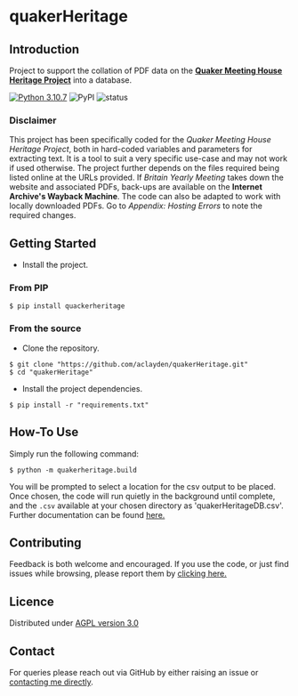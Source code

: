 # quakerHeritage

## Introduction

Project to support the collation of PDF data on the
[**Quaker Meeting House Heritage Project**](https://heritage.quaker.org.uk/)
into a database.

[![Python 3.10.7](https://img.shields.io/badge/python-3.10.7-blue.svg)](https://www.python.org/downloads/release/python-3100/)
![PyPI](https://img.shields.io/badge/PyPI-v1.0.1-blue)
![status](https://img.shields.io/badge/status-released-green)

### Disclaimer

This project has been specifically coded for the *Quaker Meeting House*
*Heritage Project*, both in hard-coded variables and parameters for
extracting text. It is a tool to suit a very specific use-case and may
not work if used otherwise. The project further depends on the files
required being listed online at the URLs provided. If *Britain Yearly*
*Meeting* takes down the website and associated PDFs, back-ups are
available on the **Internet Archive's Wayback Machine**. The code can
also be adapted to work with locally downloaded PDFs. Go to *Appendix:*
*Hosting Errors* to note the required changes.

## Getting Started

- Install the project.

### From PIP

```console
$ pip install quackerheritage
```

### From the source

- Clone the repository.

```console
$ git clone "https://github.com/aclayden/quakerHeritage.git"
$ cd "quakerHeritage"
```

- Install the project dependencies.

```console
$ pip install -r "requirements.txt"
```

## How-To Use

Simply run the following command:

```console
$ python -m quakerheritage.build
```

You will be prompted to select a location for the csv output to be
placed. Once chosen, the code will run quietly in the background until
complete, and the `.csv` available at your chosen directory as
'quakerHeritageDB.csv'. Further documentation can be found
[here.](https://github.com/aclayden/quakerHeritage/blob/main/docs/index.md)

## Contributing

Feedback is both welcome and encouraged. If you use the code, or just
find issues while browsing, please report them by
[clicking here.](github.com/aclayden/quakerHeritage/issues)

## Licence

Distributed under [AGPL version 3.0](https://www.gnu.org/licenses/agpl-3.0.en.html)

## Contact

For queries please reach out via GitHub by either raising an issue
or [contacting me directly](https://github.com/aclayden).
